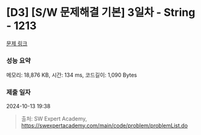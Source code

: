 # [D3] [S/W 문제해결 기본] 3일차 - String - 1213 

[문제 링크](https://swexpertacademy.com/main/code/problem/problemDetail.do?contestProbId=AV14P0c6AAUCFAYi) 

### 성능 요약

메모리: 18,876 KB, 시간: 134 ms, 코드길이: 1,090 Bytes

### 제출 일자

2024-10-13 19:38



> 출처: SW Expert Academy, https://swexpertacademy.com/main/code/problem/problemList.do